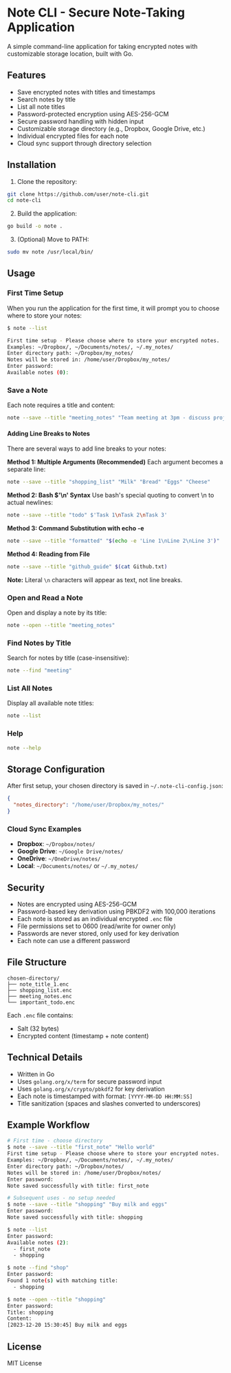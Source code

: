 # Note CLI - Secure Note-Taking Application

A simple command-line application for taking encrypted notes with customizable storage location, built with Go.

## Features

- Save encrypted notes with titles and timestamps
- Search notes by title
- List all note titles
- Password-protected encryption using AES-256-GCM
- Secure password handling with hidden input
- Customizable storage directory (e.g., Dropbox, Google Drive, etc.)
- Individual encrypted files for each note
- Cloud sync support through directory selection

## Installation

1. Clone the repository:
```bash
git clone https://github.com/user/note-cli.git
cd note-cli
```

2. Build the application:
```bash
go build -o note .
```

3. (Optional) Move to PATH:
```bash
sudo mv note /usr/local/bin/
```

## Usage

### First Time Setup
When you run the application for the first time, it will prompt you to choose where to store your notes:

```bash
$ note --list

First time setup - Please choose where to store your encrypted notes.
Examples: ~/Dropbox/, ~/Documents/notes/, ~/.my_notes/
Enter directory path: ~/Dropbox/my_notes/
Notes will be stored in: /home/user/Dropbox/my_notes/
Enter password: 
Available notes (0):
```

### Save a Note
Each note requires a title and content:
```bash
note --save --title "meeting_notes" "Team meeting at 3pm - discuss project timeline"
```

#### Adding Line Breaks to Notes
There are several ways to add line breaks to your notes:

**Method 1: Multiple Arguments (Recommended)**
Each argument becomes a separate line:
```bash
note --save --title "shopping_list" "Milk" "Bread" "Eggs" "Cheese"
```

**Method 2: Bash $'\n' Syntax**
Use bash's special quoting to convert \n to actual newlines:
```bash
note --save --title "todo" $'Task 1\nTask 2\nTask 3'
```

**Method 3: Command Substitution with echo -e**
```bash
note --save --title "formatted" "$(echo -e 'Line 1\nLine 2\nLine 3')"
```

**Method 4: Reading from File**
```bash
note --save --title "github_guide" $(cat Github.txt)
```

**Note:** Literal `\n` characters will appear as text, not line breaks.

### Open and Read a Note
Open and display a note by its title:
```bash
note --open --title "meeting_notes"
```

### Find Notes by Title
Search for notes by title (case-insensitive):
```bash
note --find "meeting"
```

### List All Notes
Display all available note titles:
```bash
note --list
```

### Help
```bash
note --help
```

## Storage Configuration

After first setup, your chosen directory is saved in `~/.note-cli-config.json`:

```json
{
  "notes_directory": "/home/user/Dropbox/my_notes/"
}
```

### Cloud Sync Examples
- **Dropbox**: `~/Dropbox/notes/`
- **Google Drive**: `~/Google Drive/notes/`
- **OneDrive**: `~/OneDrive/notes/`
- **Local**: `~/Documents/notes/` or `~/.my_notes/`

## Security

- Notes are encrypted using AES-256-GCM
- Password-based key derivation using PBKDF2 with 100,000 iterations
- Each note is stored as an individual encrypted `.enc` file
- File permissions set to 0600 (read/write for owner only)
- Passwords are never stored, only used for key derivation
- Each note can use a different password

## File Structure

```
chosen-directory/
├── note_title_1.enc
├── shopping_list.enc
├── meeting_notes.enc
└── important_todo.enc
```

Each `.enc` file contains:
- Salt (32 bytes)
- Encrypted content (timestamp + note content)

## Technical Details

- Written in Go
- Uses `golang.org/x/term` for secure password input
- Uses `golang.org/x/crypto/pbkdf2` for key derivation
- Each note is timestamped with format: `[YYYY-MM-DD HH:MM:SS]`
- Title sanitization (spaces and slashes converted to underscores)

## Example Workflow

```bash
# First time - choose directory
$ note --save --title "first_note" "Hello world"
First time setup - Please choose where to store your encrypted notes.
Examples: ~/Dropbox/, ~/Documents/notes/, ~/.my_notes/
Enter directory path: ~/Dropbox/notes/
Notes will be stored in: /home/user/Dropbox/notes/
Enter password: 
Note saved successfully with title: first_note

# Subsequent uses - no setup needed
$ note --save --title "shopping" "Buy milk and eggs"
Enter password: 
Note saved successfully with title: shopping

$ note --list
Enter password: 
Available notes (2):
  - first_note
  - shopping

$ note --find "shop"
Enter password: 
Found 1 note(s) with matching title:
  - shopping

$ note --open --title "shopping"
Enter password: 
Title: shopping
Content:
[2023-12-20 15:30:45] Buy milk and eggs
```

## License

MIT License